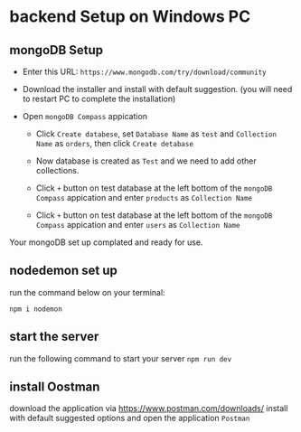# backend  Setup on Windows PC

## mongoDB Setup
* Enter this URL: `https://www.mongodb.com/try/download/community`

* Download the installer and install with default suggestion. (you will need to restart PC to complete the installation)

* Open `mongoDB Compass` appication

  * Click `Create databese`, set `Database Name` as `test` and `Collection Name` as `orders`, then click `Create detabase`

  * Now database is created as `Test` and we need to add other collections.

  * Click `+` button on test database at the left bottom of the  `mongoDB Compass` appication and enter `products` as `Collection Name`

  * Click `+` button on test database at the left bottom of the  `mongoDB Compass` appication and enter `users` as `Collection Name`

Your mongoDB set up complated and ready for use.

## nodedemon set up
run the command below on your terminal:

``npm i nodemon``

## start the server

run the following command to start your server
``npm run dev``

## install Oostman

download the application via https://www.postman.com/downloads/
install with default suggested options and open the application `Postman`